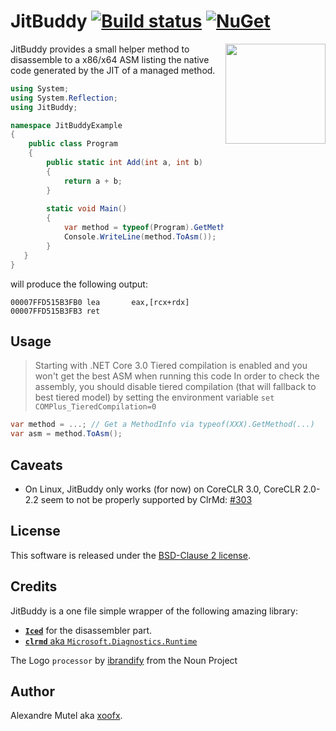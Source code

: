 # JitBuddy [![Build status](https://ci.appveyor.com/api/projects/status/ail3j0mtp4ubd0fb?svg=true)](https://ci.appveyor.com/project/xoofx/jitbuddy) [![NuGet](https://img.shields.io/nuget/v/JitBuddy.svg)](https://www.nuget.org/packages/JitBuddy/)

<img align="right" width="160px" height="160px" src="img/JitBuddy.png">

JitBuddy provides a small helper method to disassemble to a x86/x64 ASM listing the native code generated by the JIT of  a managed method.

```C#
using System;
using System.Reflection;
using JitBuddy;

namespace JitBuddyExample
{
    public class Program
    {
        public static int Add(int a, int b)
        {
            return a + b;
        }
        
        static void Main()
        {
            var method = typeof(Program).GetMethod("Add", BindingFlags.Public | BindingFlags.Static);
            Console.WriteLine(method.ToAsm());
        }
   }
}
```
will produce the following output:

```
00007FFD515B3FB0 lea       eax,[rcx+rdx]
00007FFD515B3FB3 ret
```

## Usage

> Starting with .NET Core 3.0 Tiered compilation is enabled and you won't get the best ASM when running this code
> In order to check the assembly, you should disable tiered compilation (that will fallback to best tiered model)
> by setting the environment variable `set COMPlus_TieredCompilation=0`

```c#
var method = ...; // Get a MethodInfo via typeof(XXX).GetMethod(...)
var asm = method.ToAsm();
```

## Caveats

- On Linux, JitBuddy only works (for now) on CoreCLR 3.0, CoreCLR 2.0-2.2 seem to not be properly supported by ClrMd: [#303](https://github.com/microsoft/clrmd/issues/303)
  
## License

This software is released under the [BSD-Clause 2 license](http://opensource.org/licenses/BSD-2-Clause). 

## Credits

JitBuddy is a one file simple wrapper of the following amazing library:

* [**`Iced`**](https://github.com/0xd4d/iced) for the disassembler part.
* [**`clrmd`** aka `Microsoft.Diagnostics.Runtime`](https://github.com/Microsoft/clrmd)

The Logo `processor` by [ibrandify](https://thenounproject.com/ibrandify) from the Noun Project

## Author

Alexandre Mutel aka [xoofx](http://xoofx.com).
